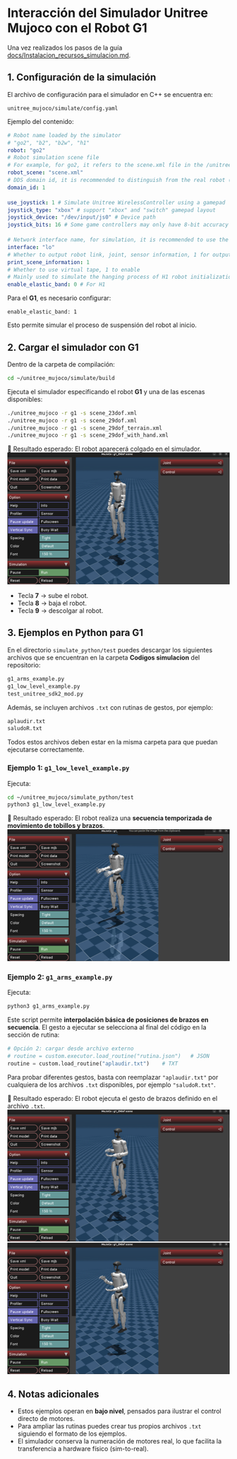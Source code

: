 # Interacción del Simulador Unitree Mujoco con el Robot G1

Una vez realizados los pasos de la guía [docs/Instalacion_recursos_simulacion.md](../docs/Instalacion_recursos_simulacion.md).

## 1. Configuración de la simulación

El archivo de configuración para el simulador en C++ se encuentra en:

```
unitree_mujoco/simulate/config.yaml
```

Ejemplo del contenido:

```yaml
# Robot name loaded by the simulator
# "go2", "b2", "b2w", "h1"
robot: "go2"
# Robot simulation scene file
# For example, for go2, it refers to the scene.xml file in the /unitree_robots/go2/ folder
robot_scene: "scene.xml"
# DDS domain id, it is recommended to distinguish from the real robot (default is 0 on the real robot)
domain_id: 1

use_joystick: 1 # Simulate Unitree WirelessController using a gamepad
joystick_type: "xbox" # support "xbox" and "switch" gamepad layout
joystick_device: "/dev/input/js0" # Device path
joystick_bits: 16 # Some game controllers may only have 8-bit accuracy

# Network interface name, for simulation, it is recommended to use the local loopback "lo"
interface: "lo"
# Whether to output robot link, joint, sensor information, 1 for output
print_scene_information: 1
# Whether to use virtual tape, 1 to enable
# Mainly used to simulate the hanging process of H1 robot initialization
enable_elastic_band: 0 # For H1
```

Para el ​**G1**​, es necesario configurar:

```
enable_elastic_band: 1
```

Esto permite simular el proceso de suspensión del robot al inicio.

## 2. Cargar el simulador con G1

Dentro de la carpeta de compilación:

```bash
cd ~/unitree_mujoco/simulate/build
```

Ejecuta el simulador especificando el robot **G1** y una de las escenas disponibles:

```bash
./unitree_mujoco -r g1 -s scene_23dof.xml
./unitree_mujoco -r g1 -s scene_29dof.xml
./unitree_mujoco -r g1 -s scene_29dof_terrain.xml
./unitree_mujoco -r g1 -s scene_29dof_with_hand.xml
```

📌 Resultado esperado: El robot aparecerá colgado en el simulador.
![1759168040102](images/Simulacion_G1_Mujoco/1759168040102.png)

* Tecla **7** → sube el robot.
* Tecla **8** → baja el robot.
* Tecla **9** → descolgar al robot.

## 3. Ejemplos en Python para G1

En el directorio `simulate_python/test` puedes descargar los siguientes archivos que se encuentran en la carpeta **Codigos simulacion** del repositorio:

```bash
g1_arms_example.py
g1_low_level_example.py
test_unitree_sdk2_mod.py
```

Además, se incluyen archivos `.txt` con rutinas de gestos, por ejemplo:

```txt
aplaudir.txt
saludoR.txt
```

Todos estos archivos deben estar en la misma carpeta para que puedan ejecutarse correctamente.

### Ejemplo 1: `g1_low_level_example.py`

Ejecuta:

```bash
cd ~/unitree_mujoco/simulate_python/test
python3 g1_low_level_example.py
```

📌 Resultado esperado:
El robot realiza una ​**secuencia temporizada de movimiento de tobillos y brazos**​.
![1759167980800](images/Simulacion_G1_Mujoco/1759167980800.png)


### Ejemplo 2: `g1_arms_example.py`

Ejecuta:

```bash
python3 g1_arms_example.py
```

Este script permite ​**interpolación básica de posiciones de brazos en secuencia**​.
El gesto a ejecutar se selecciona al final del código en la sección de rutina:

```python
# Opción 2: cargar desde archivo externo
# routine = custom.executor.load_routine("rutina.json")   # JSON
routine = custom.load_routine("aplaudir.txt")    # TXT
```

Para probar diferentes gestos, basta con reemplazar `"aplaudir.txt"` por cualquiera de los archivos `.txt` disponibles, por ejemplo `"saludoR.txt"`.

📌 Resultado esperado:
El robot ejecuta el gesto de brazos definido en el archivo `.txt`.
![1759168104008](images/Simulacion_G1_Mujoco/1759168104008.png)
![1759168133309](images/Simulacion_G1_Mujoco/1759168133309.png)

## 4. Notas adicionales

* Estos ejemplos operan en ​**bajo nivel**​, pensados para ilustrar el control directo de motores.
* Para ampliar las rutinas puedes crear tus propios archivos `.txt` siguiendo el formato de los ejemplos.
* El simulador conserva la numeración de motores real, lo que facilita la transferencia a hardware físico (sim-to-real).

